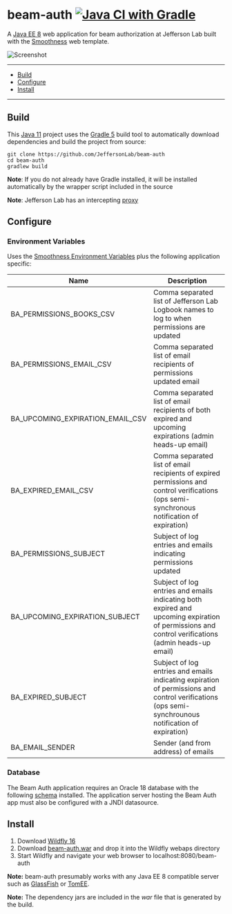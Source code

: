 # beam-auth [![Java CI with Gradle](https://github.com/JeffersonLab/beam-auth/workflows/Java%20CI%20with%20Gradle/badge.svg)](https://github.com/JeffersonLab/beam-auth/actions?query=workflow%3A%22Java+CI+with+Gradle%22)
A [Java EE 8](https://en.wikipedia.org/wiki/Jakarta_EE) web application for beam authorization at Jefferson Lab built with the [Smoothness](https://github.com/JeffersonLab/smoothness) web template.

![Screenshot](https://github.com/JeffersonLab/beam-auth/raw/main/Screenshot.png?raw=true "Screenshot")

---
 - [Build](https://github.com/JeffersonLab/beam-auth#build)
 - [Configure](https://github.com/JeffersonLab/beam-auth#configure)
 - [Install](https://github.com/JeffersonLab/beam-auth#install)
---

## Build
This [Java 11](https://adoptopenjdk.net/) project uses the [Gradle 5](https://gradle.org/) build tool to automatically download dependencies and build the project from source:

```
git clone https://github.com/JeffersonLab/beam-auth
cd beam-auth
gradlew build
```
**Note**: If you do not already have Gradle installed, it will be installed automatically by the wrapper script included in the source

**Note**: Jefferson Lab has an intercepting [proxy](https://gist.github.com/slominskir/92c25a033db93a90184a5994e71d0b78)

## Configure

### Environment Variables
Uses the [Smoothness Environment Variables](https://github.com/JeffersonLab/smoothness#environment-variables) plus the following application specific:

| Name | Description |
|---|---|
| BA_PERMISSIONS_BOOKS_CSV | Comma separated list of Jefferson Lab Logbook names to log to when permissions are updated |
| BA_PERMISSIONS_EMAIL_CSV | Comma separated list of email recipients of permissions updated email |
| BA_UPCOMING_EXPIRATION_EMAIL_CSV | Comma separated list of email recipients of both expired and upcoming expirations (admin heads-up email) |
| BA_EXPIRED_EMAIL_CSV | Comma separated list of email recipients of expired permissions and control verifications (ops semi-synchronous notification of expiration) |
| BA_PERMISSIONS_SUBJECT | Subject of log entries and emails indicating permissions updated |
| BA_UPCOMING_EXPIRATION_SUBJECT | Subject of log entries and emails indicating both expired and upcoming expiration of permissions and control verifications (admin heads-up email) |
| BA_EXPIRED_SUBJECT | Subject of log entries and emails indicating expiration of permissions and control verifications (ops semi-synchrounous notification of expiration) |
| BA_EMAIL_SENDER | Sender (and from address) of emails |

### Database
The Beam Auth application requires an Oracle 18 database with the following [schema](https://github.com/JeffersonLab/beam-auth/tree/main/schema) installed.   The application server hosting the Beam Auth app must also be configured with a JNDI datasource.

## Install
   1. Download [Wildfly 16](https://www.wildfly.org/downloads/)
   1. Download [beam-auth.war](https://github.com/JeffersonLab/beam-auth/releases) and drop it into the Wildfly webaps directory
   1. Start Wildfly and navigate your web browser to localhost:8080/beam-auth

**Note:** beam-auth presumably works with any Java EE 8 compatible server such as [GlassFish](https://javaee.github.io/glassfish/) or [TomEE](https://tomee.apache.org/).

**Note:** The dependency jars are included in the _war_ file that is generated by the build. 

